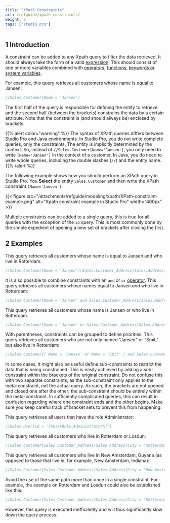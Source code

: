 ```yaml
---
title: "XPath Constraints"
url: /refguide/xpath-constraints/
weight: 2
tags: ["studio pro"]
---
```


## 1 Introduction

A constraint can be added to any Xpath query to filter the data retrieved. It should always take the form of a valid [expression](/refguide/xpath-expressions/). This should consist of one or more variables combined with [operators](/refguide/xpath-operators/), [functions](/refguide/xpath-constraint-functions/), [keywords or system variables](/refguide/xpath-keywords-and-system-variables/).

For example, this query retrieves all customers whose name is equal to Jansen:

```java {linenos=false}
//Sales.Customer[Name = 'Jansen']
```

The first half of the query is responsible for defining the entity to retrieve and the second half (between the brackets) constrains the data by a certain attribute. Note that the constraint is (and should always be) enclosed by brackets.

{{% alert color="warning" %}}
The syntax of XPath queries differs between Studio Pro and Java environments. In Studio Pro, you do not write complete queries, only the constraints. The entity is implicitly determined by the context. So, instead of `//Sales.Customer[Name='Jansen']`, you only need to write `[Name='Jansen']` in the context of a customer. In Java, you do need to write whole queries, including the double slashes (`//`) and the entity name.
{{% /alert %}}

The following example shows how you should perform an XPath query in Studio Pro. You **Select** the entity `Sales.Customer` and then write the XPath constraint `[Name='Jansen']`:

{{< figure src="/attachments/refguide/modeling/xpath/XPath-constraint-example.png" alt="Xpath constraint example in Studio Pro" width="400px" >}}

Multiple constraints can be added to a single query, this is true for all queries with the exception of the `id` query. This is most commonly done by the simple expedient of opening a new set of brackets after closing the first.

## 2 Examples

This query retrieves all customers whose name is equal to Jansen and who live in Rotterdam:

```java {linenos=false}
//Sales.Customer[Name = 'Jansen'][Sales.Customer_Address/Sales.Address/City = 'Rotterdam']
```

It is also possible to combine constraints with an `and` or `or` [operator](/refguide/xpath-operators/). This query retrieves all customers whose names equal to Jansen *and* who live in Rotterdam:

```java {linenos=false}
//Sales.Customer[Name = 'Jansen' and Sales.Customer_Address/Sales.Address/City = 'Rotterdam']
```

This query retrieves all customers whose name is Jansen or who live in Rotterdam.

```java {linenos=false}
//Sales.Customer[Name = 'Jansen' or Sales.Customer_Address/Sales.Address/City = 'Rotterdam']
```

With parentheses, constraints can be grouped to define priorities. This query retrieves all customers who are not only named "Jansen" or "Smit," but also live in Rotterdam:

```java {linenos=false}
//Sales.Customer[( Name = 'Jansen' or Name = 'Smit' ) and Sales.Customer_Address/Sales.Address/City = 'Rotterdam']
```

In some cases, it might also be useful define sub-constraints to restrict the data that is being constrained. This is easily achieved by adding a sub-constraint within the brackets of the original constraint. Do not confuse this with two separate constraints, as the sub-constraint only applies to the meta-constraint, not the actual query. As such, the brackets are not opened and closed one after the other; the sub-constraint should be entirely within the meta-constraint. In sufficiently complicated queries, this can result in confusion regarding where one constraint ends and the other begins. Make sure you keep careful track of bracket sets to prevent this from happening.

This query retrieves all users that have the role Administrator:

```java {linenos=false}
//Sales.User[id = '[%UserRole_Administrator%]']
```

This query retrieves all customers who live in Rotterdam or Losdun:

```java {linenos=false}
//Sales.Customer[Sales.Customer_Address/Sales.Address[City = 'Rotterdam' or City = 'Losdun']]
```

This query retrieves all customers who live in New Amsterdam, Guyana (as opposed to those that live in, for example, New Amsterdam, Indiana):

```java {linenos=false}
//Sales.Customer[Sales.Customer_Address/Sales.Address[City = 'New Amsterdam']/Sales.Adress_Country/Sales.Country/Name = 'Guyana']
```

Avoid the use of the same path more than once in a single constraint. For example, the example on Rotterdam and Losdun could also be established like this:

```java {linenos=false}
//Sales.Customer[Sales.Customer_Address/Sales.Address/City = 'Rotterdam' or Sales.Customer_Address/Sales.Address/City = 'Losdun']
```

However, this query is executed inefficiently and will thus significantly slow down the query process.
